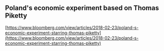 ## Poland's economic experiment based on Thomas Piketty
  
  [https://www.bloomberg.com/view/articles/2018-02-23/poland-s-economic-experiment-starring-thomas-piketty](https://www.bloomberg.com/view/articles/2018-02-23/poland-s-economic-experiment-starring-thomas-piketty)